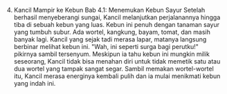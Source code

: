 4. Kancil Mampir ke Kebun
Bab 4.1: Menemukan Kebun Sayur
Setelah berhasil menyeberangi sungai, Kancil melanjutkan perjalanannya hingga tiba di sebuah kebun yang luas. Kebun ini penuh dengan tanaman sayur yang tumbuh subur. Ada wortel, kangkung, bayam, tomat, dan masih banyak lagi. Kancil yang sejak tadi merasa lapar, matanya langsung berbinar melihat kebun ini. "Wah, ini seperti surga bagi perutku!" pikirnya sambil tersenyum. Meskipun ia tahu kebun ini mungkin milik seseorang, Kancil tidak bisa menahan diri untuk tidak memetik satu atau dua wortel yang tampak sangat segar. Sambil memakan wortel-wortel itu, Kancil merasa energinya kembali pulih dan ia mulai menikmati kebun yang indah ini.